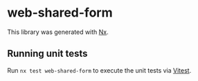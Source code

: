 # web-shared-form

This library was generated with [Nx](https://nx.dev).

## Running unit tests

Run `nx test web-shared-form` to execute the unit tests via [Vitest](https://vitest.dev/).
